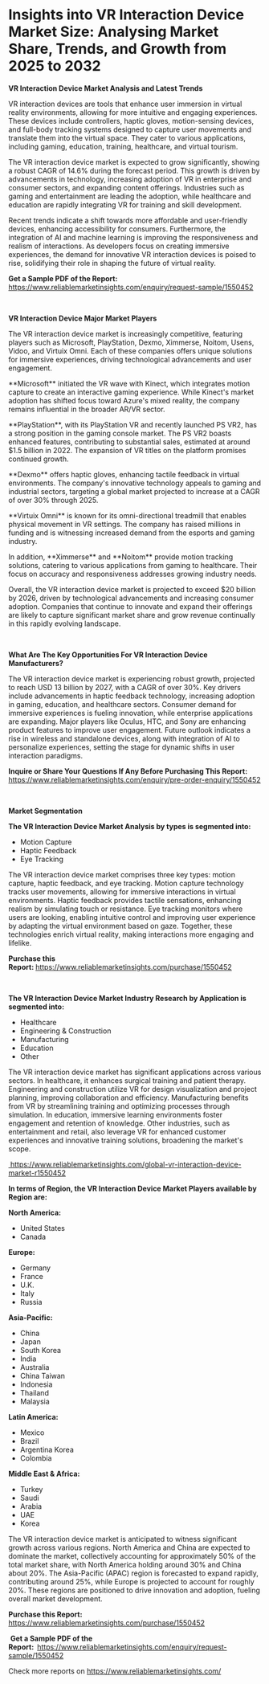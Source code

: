 <p><h1>Insights into VR Interaction Device Market Size: Analysing Market Share, Trends, and Growth from 2025 to 2032</h1></p><p><strong>VR Interaction Device Market Analysis and Latest Trends</strong></p>
<p><p>VR interaction devices are tools that enhance user immersion in virtual reality environments, allowing for more intuitive and engaging experiences. These devices include controllers, haptic gloves, motion-sensing devices, and full-body tracking systems designed to capture user movements and translate them into the virtual space. They cater to various applications, including gaming, education, training, healthcare, and virtual tourism.</p><p>The VR interaction device market is expected to grow significantly, showing a robust CAGR of 14.6% during the forecast period. This growth is driven by advancements in technology, increasing adoption of VR in enterprise and consumer sectors, and expanding content offerings. Industries such as gaming and entertainment are leading the adoption, while healthcare and education are rapidly integrating VR for training and skill development.</p><p>Recent trends indicate a shift towards more affordable and user-friendly devices, enhancing accessibility for consumers. Furthermore, the integration of AI and machine learning is improving the responsiveness and realism of interactions. As developers focus on creating immersive experiences, the demand for innovative VR interaction devices is poised to rise, solidifying their role in shaping the future of virtual reality.</p></p>
<p><strong>Get a Sample PDF of the Report:&nbsp;</strong> <a href="https://www.reliablemarketinsights.com/enquiry/request-sample/1550452?utm_campaign=2292&utm_medium=2&utm_source=Github&utm_content=ia&utm_term=12022025&utm_id=vr-interaction-device">https://www.reliablemarketinsights.com/enquiry/request-sample/1550452</a></p>
<p>&nbsp;</p>
<p><strong>VR Interaction Device Major Market Players</strong></p>
<p><p>The VR interaction device market is increasingly competitive, featuring players such as Microsoft, PlayStation, Dexmo, Ximmerse, Noitom, Usens, Vidoo, and Virtuix Omni. Each of these companies offers unique solutions for immersive experiences, driving technological advancements and user engagement.</p><p>**Microsoft** initiated the VR wave with Kinect, which integrates motion capture to create an interactive gaming experience. While Kinect's market adoption has shifted focus toward Azure's mixed reality, the company remains influential in the broader AR/VR sector.</p><p>**PlayStation**, with its PlayStation VR and recently launched PS VR2, has a strong position in the gaming console market. The PS VR2 boasts enhanced features, contributing to substantial sales, estimated at around $1.5 billion in 2022. The expansion of VR titles on the platform promises continued growth.</p><p>**Dexmo** offers haptic gloves, enhancing tactile feedback in virtual environments. The company's innovative technology appeals to gaming and industrial sectors, targeting a global market projected to increase at a CAGR of over 30% through 2025.</p><p>**Virtuix Omni** is known for its omni-directional treadmill that enables physical movement in VR settings. The company has raised millions in funding and is witnessing increased demand from the esports and gaming industry.</p><p>In addition, **Ximmerse** and **Noitom** provide motion tracking solutions, catering to various applications from gaming to healthcare. Their focus on accuracy and responsiveness addresses growing industry needs.</p><p>Overall, the VR interaction device market is projected to exceed $20 billion by 2026, driven by technological advancements and increasing consumer adoption. Companies that continue to innovate and expand their offerings are likely to capture significant market share and grow revenue continually in this rapidly evolving landscape.</p></p>
<p>&nbsp;</p>
<p><strong>What Are The Key Opportunities For VR Interaction Device Manufacturers?</strong></p>
<p><p>The VR interaction device market is experiencing robust growth, projected to reach USD 13 billion by 2027, with a CAGR of over 30%. Key drivers include advancements in haptic feedback technology, increasing adoption in gaming, education, and healthcare sectors. Consumer demand for immersive experiences is fueling innovation, while enterprise applications are expanding. Major players like Oculus, HTC, and Sony are enhancing product features to improve user engagement. Future outlook indicates a rise in wireless and standalone devices, along with integration of AI to personalize experiences, setting the stage for dynamic shifts in user interaction paradigms.</p></p>
<p><strong>Inquire or Share Your Questions If Any Before Purchasing This Report:</strong> <a href="https://www.reliablemarketinsights.com/enquiry/pre-order-enquiry/1550452?utm_campaign=2292&utm_medium=2&utm_source=Github&utm_content=ia&utm_term=12022025&utm_id=vr-interaction-device">https://www.reliablemarketinsights.com/enquiry/pre-order-enquiry/1550452</a></p>
<p>&nbsp;</p>
<p><strong>Market Segmentation</strong></p>
<p><strong>The VR Interaction Device Market Analysis by types is segmented into:</strong></p>
<p><ul><li>Motion Capture</li><li>Haptic Feedback</li><li>Eye Tracking</li></ul></p>
<p><p>The VR interaction device market comprises three key types: motion capture, haptic feedback, and eye tracking. Motion capture technology tracks user movements, allowing for immersive interactions in virtual environments. Haptic feedback provides tactile sensations, enhancing realism by simulating touch or resistance. Eye tracking monitors where users are looking, enabling intuitive control and improving user experience by adapting the virtual environment based on gaze. Together, these technologies enrich virtual reality, making interactions more engaging and lifelike.</p></p>
<p><strong>Purchase this Report:&nbsp;</strong><a href="https://www.reliablemarketinsights.com/purchase/1550452?utm_campaign=2292&utm_medium=2&utm_source=Github&utm_content=ia&utm_term=12022025&utm_id=vr-interaction-device">https://www.reliablemarketinsights.com/purchase/1550452</a></p>
<p>&nbsp;</p>
<p><strong>The VR Interaction Device Market Industry Research by Application is segmented into:</strong></p>
<p><ul><li>Healthcare</li><li>Engineering & Construction</li><li>Manufacturing</li><li>Education</li><li>Other</li></ul></p>
<p><p>The VR interaction device market has significant applications across various sectors. In healthcare, it enhances surgical training and patient therapy. Engineering and construction utilize VR for design visualization and project planning, improving collaboration and efficiency. Manufacturing benefits from VR by streamlining training and optimizing processes through simulation. In education, immersive learning environments foster engagement and retention of knowledge. Other industries, such as entertainment and retail, also leverage VR for enhanced customer experiences and innovative training solutions, broadening the market's scope.</p></p>
<p><a href="https://www.reliablemarketinsights.com/global-vr-interaction-device-market-r1550452?utm_campaign=2292&utm_medium=2&utm_source=Github&utm_content=ia&utm_term=12022025&utm_id=vr-interaction-device">&nbsp;https://www.reliablemarketinsights.com/global-vr-interaction-device-market-r1550452</a></p>
<p><strong>In terms of Region, the VR Interaction Device Market Players available by Region are:</strong></p>
<p>
    <p> <strong> North America: </strong>
        <ul>
            <li>United States</li>
            <li>Canada</li>
        </ul>
        </p> 
    <p> <strong> Europe: </strong>
        <ul>
            <li>Germany</li>
            <li>France</li>
            <li>U.K.</li>
            <li>Italy</li>
            <li>Russia</li>
        </ul>
        </p> 
    <p> <strong> Asia-Pacific: </strong>
        <ul>
            <li>China</li>
            <li>Japan</li>
            <li>South Korea</li>
            <li>India</li>
            <li>Australia</li>
            <li>China Taiwan</li>
            <li>Indonesia</li>
            <li>Thailand</li>
            <li>Malaysia</li>
        </ul>
        </p> 
    <p> <strong> Latin America: </strong>
        <ul>
            <li>Mexico</li>
            <li>Brazil</li>
            <li>Argentina Korea</li>
            <li>Colombia</li>
        </ul>
        </p> 
    <p> <strong> Middle East & Africa: </strong>
        <ul>
            <li>Turkey</li>
            <li>Saudi</li>
            <li>Arabia</li>
            <li>UAE</li>
            <li>Korea</li>
        </ul>
    </p>
    </p>
<p><p>The VR interaction device market is anticipated to witness significant growth across various regions. North America and China are expected to dominate the market, collectively accounting for approximately 50% of the total market share, with North America holding around 30% and China about 20%. The Asia-Pacific (APAC) region is forecasted to expand rapidly, contributing around 25%, while Europe is projected to account for roughly 20%. These regions are positioned to drive innovation and adoption, fueling overall market development.</p></p>
<p><strong>Purchase this Report: </strong><a href="https://www.reliablemarketinsights.com/purchase/1550452?utm_campaign=2292&utm_medium=2&utm_source=Github&utm_content=ia&utm_term=12022025&utm_id=vr-interaction-device">https://www.reliablemarketinsights.com/purchase/1550452</a></p>
<p>&nbsp;<strong>Get a Sample PDF of the Report:&nbsp;&nbsp;</strong><a href="https://www.reliablemarketinsights.com/enquiry/request-sample/1550452?utm_campaign=2292&utm_medium=2&utm_source=Github&utm_content=ia&utm_term=12022025&utm_id=vr-interaction-device">https://www.reliablemarketinsights.com/enquiry/request-sample/1550452</a></p>
<p><strong></strong></p>
<p>Check more reports on <a href="https://www.reliablemarketinsights.com/?utm_campaign=2292&utm_medium=2&utm_source=Github&utm_content=ia&utm_term=12022025&utm_id=vr-interaction-device">https://www.reliablemarketinsights.com/</a></p>